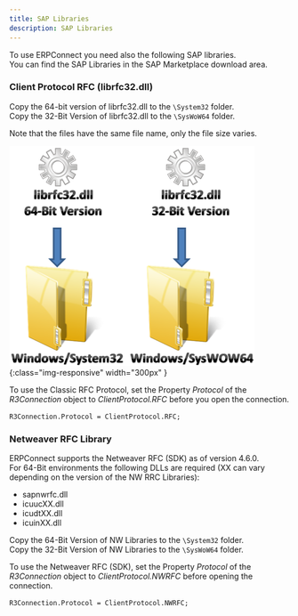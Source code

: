 ```yaml
---
title: SAP Libraries
description: SAP Libraries
---
```



To use ERPConnect you need also the following SAP libraries.<br>
You can find the SAP Libraries in the SAP Marketplace download area.

### Client Protocol RFC (librfc32.dll)

Copy the 64-bit version of librfc32.dll to the `\System32` folder. <br>
Copy the 32-Bit Version of librfc32.dll to the `\SysWoW64` folder.

Note that the files have the same file name, only the file size varies.

![librfc32dll]( ../../assets/images/librfc32dll.png){:class="img-responsive" width="300px" }

To use the Classic RFC Protocol, set the Property *Protocol* of the *R3Connection* object to *ClientProtocol.RFC* before you open the connection.

```
R3Connection.Protocol = ClientProtocol.RFC;
```

### Netweaver RFC Library

ERPConnect supports the Netweaver RFC (SDK) as of version 4.6.0. <br>
For 64-Bit environments the following DLLs are required (XX can vary depending on the version of the NW RRC Libraries):
- sapnwrfc.dll
- icuucXX.dll
- icudtXX.dll
- icuinXX.dll 

Copy the 64-Bit Version of NW Libraries to the `\System32` folder.<br>
Copy the 32-Bit Version of NW Libraries to the `\SysWoW64` folder.

To use the Netweaver RFC (SDK), set the Property *Protocol* of the *R3Connection* object to *ClientProtocol.NWRFC* before opening the connection. 

```
R3Connection.Protocol = ClientProtocol.NWRFC;
```

